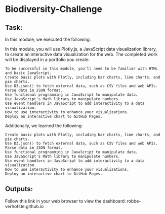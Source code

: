 # Biodiversity-Challenge

## Task:

In this module, we executed the following:

In this module, you will use Plotly.js, a JavaScript data visualization library, to create an interactive data visualization for the web. The completed work will be displayed in a portfolio you create.

    To be successful in this module, you'll need to be familiar with HTML and basic JavaScript.
    Create basic plots with Plotly, including bar charts, line charts, and pie charts.
    Use D3.json() to fetch external data, such as CSV files and web APIs.
    Parse data in JSON format.
    Use functional programming in JavaScript to manipulate data.
    Use JavaScript's Math library to manipulate numbers.
    Use event handlers in JavaScript to add interactivity to a data visualization.
    How to use interactivity to enhance your visualizations.
    Deploy an interactive chart to GitHub Pages.
    
Additionally, we learned the following:

    Create basic plots with Plotly, including bar charts, line charts, and pie charts.
    Use D3.json() to fetch external data, such as CSV files and web APIs.
    Parse data in JSON format.
    Use functional programming in JavaScript to manipulate data.
    Use JavaScript's Math library to manipulate numbers.
    Use event handlers in JavaScript to add interactivity to a data visualization.
    How to use interactivity to enhance your visualizations.
    Deploy an interactive chart to GitHub Pages.

## Outputs:

Follow this link in your web browser to view the dashboard: robbe-verhofste.github.io
